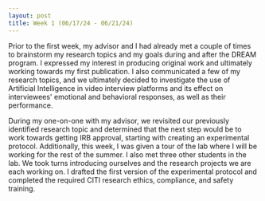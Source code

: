 ```yaml
---
layout: post
title: Week 1 (06/17/24 - 06/21/24)
---
```


Prior to the first week, my advisor and I had already met a couple of times to brainstorm my research topics and my goals during and after the DREAM program. I expressed my interest in producing original work and ultimately working towards my first publication. I also communicated a few of my research topics, and we ultimately decided to investigate the use of Artificial Intelligence in video interview platforms and its effect on interviewees' emotional and behavioral responses, as well as their performance.

During my one-on-one with my advisor, we revisited our previously identified research topic and determined that the next step would be to work towards getting IRB approval, starting with creating an experimental protocol. Additionally, this week, I was given a tour of the lab where I will be working for the rest of the summer. I also met three other students in the lab. We took turns introducing ourselves and the research projects we are each working on. I drafted the first version of the experimental protocol and completed the required CITI research ethics, compliance, and safety training.
